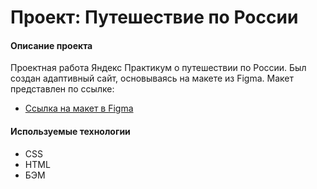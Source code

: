 # Проект: Путешествие по России
#### Описание проекта
Проектная работа Яндекс Практикум о путешествии по России.
Был создан адаптивный сайт, основываясь на макете из Figma.
Макет представлен по ссылке:

* [Ссылка на макет в Figma](https://www.figma.com/file/5S2WSbEFL6awjVWJ0NWL8Q/Sprint-3_-Russia-_-desktop-mobile?node-id=28503%3A0)

#### Используемые технологии

- CSS
- HTML
- БЭМ
